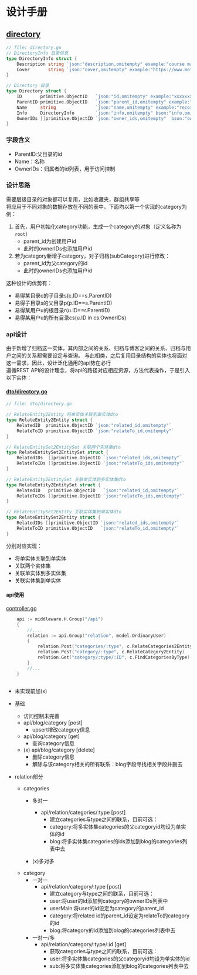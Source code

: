 # 设计手册


## [directory](directory.go)
``` go
// file: directory.go
// DirectoryInfo 目录信息
type DirectoryInfo struct {
	Description string `json:"description,omitempty" example:"course materials" bson:"description,omitempty"`
	Cover       string `json:"cover,omitempty" example:"https://www.motwo.cn/cover" bson:"cover,omitempty"`
}

// Directory 目录
type Directory struct {
	ID       primitive.ObjectID   `json:"id,omitempty" example:"xxxxxxxxxxxxxx==" bson:"_id,omitempty"`
	ParentID primitive.ObjectID   `json:"parent_id,omitempty" example:"xxxxxxxxxxxxxx==" bson:"parent_id,omitempty"`
	Name     string               `json:"name,omitempty" example:"records" bson:"name,omitempty"`
	Info     DirectoryInfo        `json:"info,omitempty" bson:"info,omitempty"`
	OwnerIDs []primitive.ObjectID `json:"owner_ids,omitempty"  bson:"owner_ids,omitempty"`
}
```
### 字段含义
- ParentID:父目录的id
- Name：名称
- OwnerIDs：归属者的id列表，用于访问控制

### 设计思路
需要层级目录的对象都可以复用，比如收藏夹，群组共享等  
将应用于不同对象的数据存放在不同的表中，下面均以第一个实现的category为例：  
1. 首先，用户初始化category功能，生成一个category的对象（定义名称为`root`）
   - parent_id为创建用户id
   - 此时的ownerIDs也添加用户id
2. 若为category新增子category，对子归档(subCategory)进行修改：
   - parent_id为父category的id
   - 此时的ownerIDs也添加用户id
    
这种设计的优势有：
- 易得某目录c的子目录s(c.ID==s.ParentID)
- 易得子目录s的父目录p(p.ID==s.ParentID)
- 易得某用户u的根目录r(u.ID==r.ParentID)
- 易得某用户u的所有目录cs(u.ID in cs.OwnerIDs)
    
### api设计
由于新增了归档这一实体，其内部之间的关系、归档与博客之间的关系、归档与用户之间的关系都需要设定与查询。
与此相类，之后复用目录结构的实体也将面对这一需求，因此，设计泛化通用的api势在必行   
遵循REST API的设计理念，将api的路径对应相应资源，方法代表操作，于是引入以下实体：


#### [dto/directory.go](../../dto/directory.go)
```go
// file: dto/directory.go

// RelateEntity2Entity 将单实体关联到单实体dto
type RelateEntity2Entity struct {
	RelatedID  primitive.ObjectID `json:"related_id,omitempty"`
	RelateToID primitive.ObjectID `json:"relateTo_id,omitempty"`
}

// RelateEntitySet2EntitySet 关联两个实体集dto
type RelateEntitySet2EntitySet struct {
	RelatedIDs  []primitive.ObjectID `json:"related_ids,omitempty"`
	RelateToIDs []primitive.ObjectID `json:"relateTo_ids,omitempty"`
}

// RelateEntity2EntitySet 关联单实体到多实体集dto
type RelateEntity2EntitySet struct {
	RelatedID   primitive.ObjectID   `json:"related_id,omitempty"`
	RelateToIDs []primitive.ObjectID `json:"relateTo_ids,omitempty"`
}

// RelateEntitySet2Entity 关联实体集到单实体dto
type RelateEntitySet2Entity struct {
	RelatedIDs []primitive.ObjectID `json:"related_ids,omitempty"`
	RelateToID primitive.ObjectID   `json:"relateTo_id,omitempty"`
}
```

分别对应实现：
- 将单实体关联到单实体
- 关联两个实体集
- 关联单实体到多实体集
- 关联实体集到单实体

#### api使用
[controller.go](../controller/controller.go)
```go
    api := middleware.H.Group("/api")
    {
    	//...
        relation := api.Group("relation", model.OrdinaryUser)
        {
            relation.Post("categories/:type", c.RelateCategories2Entity)
            relation.Post("category/:type", c.RelateCategory2Entity)
            relation.Get("category/:type/:ID", c.FindCategoriesByType)
        }
        //...
    }
       
```
* 未实现前加(x)
- 基础
    - 访问控制未完善
    - api/blog/category [post]
        - upsert增改category信息
    - api/blog/category [get]
        - 查询category信息
  - (x) api/blog/category [delete]
      - 删除category信息
      - 解除与该category相关的所有联系：blog字段寻找相关字段并删去

 
- relation部分
    - categories
      - 多对一
        - api/relation/categories/:type [post]
          - 建立categories与type之间的联系，目前可选：
          - category:将多实体集categories的父categoryid均设为单实体的id
          - blog:将多实体集categories的ids添加到blog的categories列表中去
        
      - (x)多对多
    - category
      - 一对一
        - api/relation/category/:type [post]
          - 建立category与type之间的联系，目前可选：
          - user:将user的id添加到category的ownerIDs列表中
          - userMain:将user的id设定为category的parent_id
          - category:将related id的parent_id设定为relateTo的category的id
          - blog:将category的id添加到blog的categories列表中去
      - 一对一/多  
        - api/relation/category/:type/:id [get]
          - 获取categories与type之间的联系，目前可选：
          - user:将多实体集categories的父categoryid均设为单实体的id
          - sub:将多实体集categories添加到blog的categories列表中去
      
    
    
        







